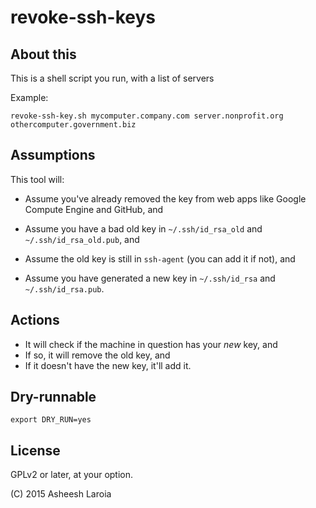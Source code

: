 # revoke-ssh-keys

## About this

This is a shell script you run, with a list of servers

Example:

```
revoke-ssh-key.sh mycomputer.company.com server.nonprofit.org othercomputer.government.biz
```

## Assumptions

This tool will:

* Assume you've already removed the key from web apps like Google Compute Engine and GitHub, and

* Assume you have a bad old key in `~/.ssh/id_rsa_old` and `~/.ssh/id_rsa_old.pub`, and

* Assume the old key is still in `ssh-agent` (you can add it if not), and

* Assume you have generated a new key in `~/.ssh/id_rsa` and `~/.ssh/id_rsa.pub`.

## Actions

* It will check if the machine in question has your _new_ key, and
* If so, it will remove the old key, and
* If it doesn't have the new key, it'll add it.

## Dry-runnable

```
export DRY_RUN=yes
```

## License

GPLv2 or later, at your option.

(C) 2015 Asheesh Laroia